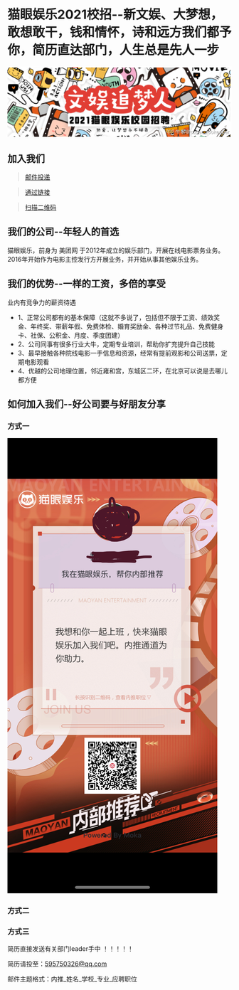 # 猫眼娱乐2021校招--新文娱、大梦想，敢想敢干，钱和情怀，诗和远方我们都予你，简历直达部门，人生总是先人一步

![图片方式三永远可用](https://github.com/dugu61888/Job_position/blob/master/288726.png "猫眼校招")

## 加入我们
> <a href="#1">邮件投递</a> 

> <a href="#2">通过链接</a> 

> <a href="#3">扫描二维码</a> 

## 我们的公司--年轻人的首选

猫眼娱乐，前身为 美团网 于2012年成立的娱乐部门，开展在线电影票务业务。2016年开始作为电影主控发行方开展业务，并开始从事其他娱乐业务。


## 我们的优势--一样的工资，多倍的享受

业内有竞争力的薪资待遇
* 1、正常公司都有的基本保障（这就不多说了，包括但不限于工资、绩效奖金、年终奖、带薪年假、免费体检、婚育奖励金、各种过节礼品、免费健身卡、社保、公积金、月度、季度团建）
* 2、公司同事有很多行业大牛，定期专业培训，帮助你扩充提升自己技能
* 3、最早接触各种院线电影一手信息和资源，经常有提前观影和公司送票，定期电影观看
* 4、优越的公司地理位置，邻近雍和宫，东城区二环，在北京可以说是去哪儿都方便

## 如何加入我们--好公司要与好朋友分享

### <a id="1">方式一</a>

![图片方式三永远可用](https://github.com/dugu61888/Job_position/blob/master/en_D1C4DE8A-FD65-4CF1-9782-8FB463AB1666.png "猫眼校招")

### <a id="2">方式二</a>


### <a id="3">方式三</a>

简历直接发送有关部门leader手中 ！！！！！

简历请投至：595750326@qq.com

邮件主题格式：内推_姓名_学校_专业_应聘职位


